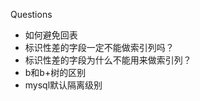



Questions

-   如何避免回表
-   标识性差的字段一定不能做索引列吗？
-   标识性差的字段为什么不能用来做索引列？
-   b和b+树的区别
-   mysql默认隔离级别